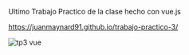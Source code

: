 Ultimo Trabajo Practico de la clase hecho con vue.js

https://juanmaynard91.github.io/trabajo-practico-3/

![tp3 vue](https://user-images.githubusercontent.com/74424452/121117463-8906cc00-c7ee-11eb-8866-ad08274fed23.png)
